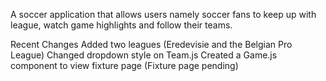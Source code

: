 

 A soccer application that allows users namely soccer fans to
keep up with league, watch game highlights and follow their teams. 

Recent Changes
Added two leagues (Eredevisie and the Belgian Pro League)
Changed dropdown style on Team.js
Created a Game.js component to view fixture page (Fixture page pending) 

